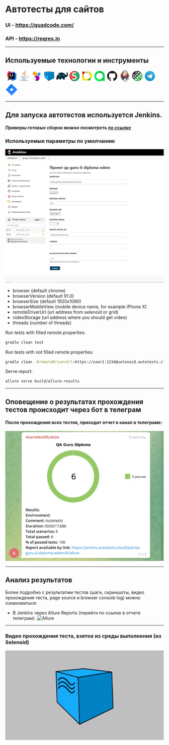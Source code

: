 # Автотесты для сайтов
### UI - https://quadcode.com/
### API - https://reqres.in 
___
## Используемые технологии и инструменты
![Intelij_IDEA](img/icons/Intelij_IDEA.png)![Java](img/icons/Java.png)![Selenide](img/icons/Selenide.png)![Selenoid](img/icons/Selenoid.png)![Gradle](img/icons/Gradle.png)![JUnit5](img/icons/JUnit5.png)![Allure Report](img/icons/Allure_Report.png)![AllureTestOps](img/icons/AllureTestOps.png)![Github](img/icons/Github.png)![Jenkins](img/icons/Jenkins.png)![Rest-Assured](img/icons/Rest-Assured.png)![Telegram](img/icons/Telegram.png)![Jira](img/icons/Jira.png)
___

## Для запуска автотестов используется Jenkins.

##### Примеры готовых сборок можно посмотреть [по ссылке](https://jenkins.autotests.cloud/job/qa-guru-8-diploma-edem/)

### Используемые параметры по умолчанию

![Jenkins](./img/Jenkins.png)

* browser (default chrome)
* browserVersion (default 91.0)
* browserSize (default 1920x1080)
* browserMobileView (mobile device name, for example iPhone X)
* remoteDriverUrl (url address from selenoid or grid)
* videoStorage (url address where you should get video)
* threads (number of threads)

Run tests with filled remote.properties:

```bash
gradle clean test
```

Run tests with not filled remote.properties:

```bash
gradle clean -DremoteDriverUrl=https://user1:1234@selenoid.autotests.cloud/wd/hub/ -DvideoStorage=https://selenoid.autotests.cloud/video/ -Dthreads=1 test
```

Serve report:

```bash
allure serve build/allure-results
```

___
## Оповещение о результатах прохождения тестов происходит через бот в телеграм

#### После прохождения всех тестов, приходит отчет в канал в телеграме:
![Telegram](img/Telegram.png)

___

## Анализ результатов

Более подробно с результатми тестов (шаги, скриншоты, видео прохождения теста, page source и browser console log) можно ознакомиться:
* В Jenkins через Allure Reports (перейти по ссылке в отчете телеграм).
![Allure](Allure_jenkins.png)
___


### Видео прохождения теста, взятое из среды выполнения (из Selenoid)

![video](./img/autotest.gif)
